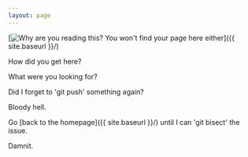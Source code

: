 ```yaml
---
layout: page
---
```


[<img src="{{ site.baseurl }}/images/404.jpg" alt="Why are you reading this? You won't find your page here either"/>]({{ site.baseurl }}/)

How did you get here?

What were you looking for?

Did I forget to 'git push' something again?

Bloody hell.

Go [back to the homepage]({{ site.baseurl }}/) until I can 'git bisect' the issue.


Damnit.

